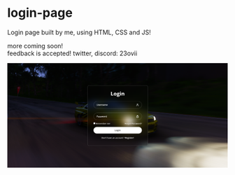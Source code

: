 # login-page
Login page built by me, using HTML, CSS and JS!

more coming soon! <br>
feedback is accepted! twitter, discord: 23ovii

<img src="photos/login-page.png">
